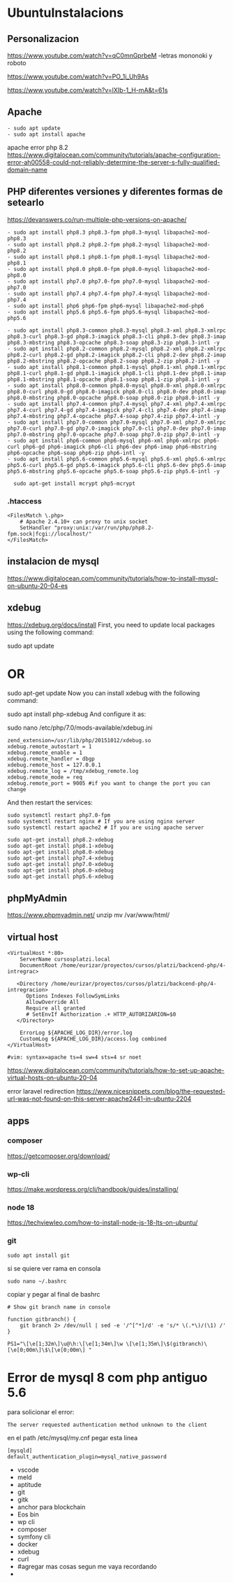 # UbuntuInstalacions

## Personalizacion
https://www.youtube.com/watch?v=qC0mnGprbeM
-letras mononoki y roboto

https://www.youtube.com/watch?v=PO_1i_Uh9As

https://www.youtube.com/watch?v=lXIb-1_H-mA&t=61s

## Apache
```
- sudo apt update
- sudo apt install apache
```

apache error php 8.2
https://www.digitalocean.com/community/tutorials/apache-configuration-error-ah00558-could-not-reliably-determine-the-server-s-fully-qualified-domain-name


## PHP diferentes versiones y diferentes formas de setearlo
https://devanswers.co/run-multiple-php-versions-on-apache/
```
- sudo apt install php8.3 php8.3-fpm php8.3-mysql libapache2-mod-php8.3
- sudo apt install php8.2 php8.2-fpm php8.2-mysql libapache2-mod-php8.2
- sudo apt install php8.1 php8.1-fpm php8.1-mysql libapache2-mod-php8.1
- sudo apt install php8.0 php8.0-fpm php8.0-mysql libapache2-mod-php8.0
- sudo apt install php7.0 php7.0-fpm php7.0-mysql libapache2-mod-php7.0
- sudo apt install php7.4 php7.4-fpm php7.4-mysql libapache2-mod-php7.4
- sudo apt install php6 php6-fpm php6-mysql libapache2-mod-php6
- sudo apt install php5.6 php5.6-fpm php5.6-mysql libapache2-mod-php5.6

- sudo apt install php8.3-common php8.3-mysql php8.3-xml php8.3-xmlrpc php8.3-curl php8.3-gd php8.3-imagick php8.3-cli php8.3-dev php8.3-imap php8.3-mbstring php8.3-opcache php8.3-soap php8.3-zip php8.3-intl -y
- sudo apt install php8.2-common php8.2-mysql php8.2-xml php8.2-xmlrpc php8.2-curl php8.2-gd php8.2-imagick php8.2-cli php8.2-dev php8.2-imap php8.2-mbstring php8.2-opcache php8.2-soap php8.2-zip php8.2-intl -y
- sudo apt install php8.1-common php8.1-mysql php8.1-xml php8.1-xmlrpc php8.1-curl php8.1-gd php8.1-imagick php8.1-cli php8.1-dev php8.1-imap php8.1-mbstring php8.1-opcache php8.1-soap php8.1-zip php8.1-intl -y
- sudo apt install php8.0-common php8.0-mysql php8.0-xml php8.0-xmlrpc php8.0-curl php8.0-gd php8.0-imagick php8.0-cli php8.0-dev php8.0-imap php8.0-mbstring php8.0-opcache php8.0-soap php8.0-zip php8.0-intl -y
- sudo apt install php7.4-common php7.4-mysql php7.4-xml php7.4-xmlrpc php7.4-curl php7.4-gd php7.4-imagick php7.4-cli php7.4-dev php7.4-imap php7.4-mbstring php7.4-opcache php7.4-soap php7.4-zip php7.4-intl -y
- sudo apt install php7.0-common php7.0-mysql php7.0-xml php7.0-xmlrpc php7.0-curl php7.0-gd php7.0-imagick php7.0-cli php7.0-dev php7.0-imap php7.0-mbstring php7.0-opcache php7.0-soap php7.0-zip php7.0-intl -y
- sudo apt install php6-common php6-mysql php6-xml php6-xmlrpc php6-curl php6-gd php6-imagick php6-cli php6-dev php6-imap php6-mbstring php6-opcache php6-soap php6-zip php6-intl -y
- sudo apt install php5.6-common php5.6-mysql php5.6-xml php5.6-xmlrpc php5.6-curl php5.6-gd php5.6-imagick php5.6-cli php5.6-dev php5.6-imap php5.6-mbstring php5.6-opcache php5.6-soap php5.6-zip php5.6-intl -y

  sudo apt-get install mcrypt php5-mcrypt
```
### .htaccess
```
<FilesMatch \.php>
    # Apache 2.4.10+ can proxy to unix socket
    SetHandler "proxy:unix:/var/run/php/php8.2-fpm.sock|fcgi://localhost/"
</FilesMatch>
```
## instalacion de mysql
https://www.digitalocean.com/community/tutorials/how-to-install-mysql-on-ubuntu-20-04-es

## xdebug
https://xdebug.org/docs/install
First, you need to update local packages using the following command:

sudo apt update
# OR
sudo apt-get update
Now you can install xdebug with the following command:

sudo apt install php-xdebug
And configure it as:

sudo nano /etc/php/7.0/mods-available/xdebug.ini

```
zend_extension=/usr/lib/php/20151012/xdebug.so
xdebug.remote_autostart = 1
xdebug.remote_enable = 1
xdebug.remote_handler = dbgp
xdebug.remote_host = 127.0.0.1
xdebug.remote_log = /tmp/xdebug_remote.log
xdebug.remote_mode = req
xdebug.remote_port = 9005 #if you want to change the port you can change 
```
And then restart the services:
```
sudo systemctl restart php7.0-fpm
sudo systemctl restart nginx # If you are using nginx server
sudo systemctl restart apache2 # If you are using apache server
```

```
sudo apt-get install php8.2-xdebug
sudo apt-get install php8.1-xdebug
sudo apt-get install php8.0-xdebug
sudo apt-get install php7.4-xdebug
sudo apt-get install php7.0-xdebug
sudo apt-get install php6.0-xdebug
sudo apt-get install php5.6-xdebug
```
## phpMyAdmin
https://www.phpmyadmin.net/
unzip
mv /var/www/html/

## virtual host
```
<VirtualHost *:80>
    ServerName cursosplatzi.local
    DocumentRoot /home/eurizar/proyectos/cursos/platzi/backcend-php/4-intregrac>

   <Directory /home/eurizar/proyectos/cursos/platzi/backcend-php/4-intregracion>
      Options Indexes FollowSymLinks
      AllowOverride All
      Require all granted
      # SetEnvIf Authorization .+ HTTP_AUTORIZARION=$0
   </Directory>

    ErrorLog ${APACHE_LOG_DIR}/error.log
    CustomLog ${APACHE_LOG_DIR}/access.log combined
</VirtualHost>

#vim: syntax=apache ts=4 sw=4 sts=4 sr noet
```
https://www.digitalocean.com/community/tutorials/how-to-set-up-apache-virtual-hosts-on-ubuntu-20-04


error laravel redirection
https://www.nicesnippets.com/blog/the-requested-url-was-not-found-on-this-server-apache2441-in-ubuntu-2204
## apps

### composer
https://getcomposer.org/download/
### wp-cli
https://make.wordpress.org/cli/handbook/guides/installing/
### node 18
https://techviewleo.com/how-to-install-node-js-18-lts-on-ubuntu/

### git
```
sudo apt install git
```
si se quiere ver rama en consola 
```
sudo nano ~/.bashrc
```
copiar y pegar al final de bashrc
```
# Show git branch name in console

function gitbranch() {
    git branch 2> /dev/null | sed -e '/^[^*]/d' -e 's/* \(.*\)/(\1) /'
}

PS1="\[\e[1;32m\]\u@\h:\[\e[1;34m\]\w \[\e[1;35m\]\$(gitbranch)\[\e[0;00m\]\$\[\e[0;00m\] "
```

# Error de mysql 8 com php antiguo 5.6 

para solicionar el error:

```
The server requested authentication method unknown to the client
```

en el path /etc/mysql/my.cnf pegar esta linea

```
[mysqld]
default_authentication_plugin=mysql_native_password

```

- vscode
- meld
- aptitude
- git
- gitk
- anchor para blockchain
- Eos bin
- wp cli
- composer
- symfony cli
- docker
- xdebug
- curl
- #agregar mas cosas segun me vaya recordando
- 
